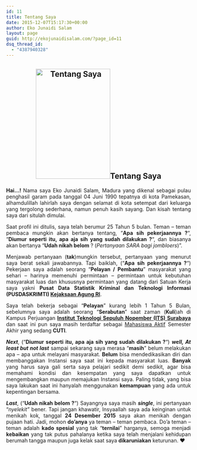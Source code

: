 ```yaml
---
id: 11
title: Tentang Saya
date: 2015-12-07T15:17:30+00:00
author: Eko Junaidi Salam
layout: page
guid: http://ekojunaidisalam.com/?page_id=11
dsq_thread_id:
  - "4387940328"
---
```

<h2 style="text-align: center;">
  <a href="http://ekojunaidisalam.com/wp-content/uploads/2015/12/Ekojs.jpg"><img class="aligncenter wp-image-14 size-medium" src="http://ekojunaidisalam.com/wp-content/uploads/2015/12/Ekojs-203x300.jpg" alt="Tentang Saya" width="203" height="300" srcset="https://ekojunaidisalam.com/wp-content/uploads/2015/12/Ekojs-203x300.jpg 203w, https://ekojunaidisalam.com/wp-content/uploads/2015/12/Ekojs.jpg 478w" sizes="(max-width: 203px) 100vw, 203px" /></a>Tentang Saya
</h2>

<p style="text-align: justify;">
  <strong>Hai&#8230;! </strong>Nama saya Eko Junaidi Salam, Madura yang dikenal sebagai pulau penghasil garam pada tanggal 04 Juni 1990 tepatnya di kota Pamekasan, alhamdulillah lahirlah saya dengan selamat di kota setempat dari keluarga yang tergolong sederhana, namun penuh kasih sayang. Dan kisah tentang saya dari situlah dimulai.
</p>

<p style="text-align: justify;">
  Saat profil ini ditulis, saya telah berumur 25 Tahun 5 bulan. Teman &#8211; teman pembaca mungkin akan bertanya tentang, &#8220;<strong>Apa sih pekerjaannya ?</strong>&#8220;, &#8220;<strong>Diumur seperti itu, apa aja sih yang sudah dilakukan ?</strong>&#8220;, dan biasanya akan bertanya &#8220;<strong>Udah nikah belom</strong> ? (<em>Pertanyaan SARA bagi jombloers</em>)&#8221;.
</p>

<p style="text-align: justify;">
  Menjawab pertanyaan (<strong>tak</strong>)mungkin tersebut, pertanyaan yang menurut saya berat sekali jawabannya. Tapi baiklah, (&#8220;<strong>Apa sih pekerjaannya ?</strong>&#8220;) Pekerjaan saya adalah seorang &#8220;<strong>Pelayan / Pembantu</strong>&#8221; masyarakat yang sehari &#8211; harinya memenuhi permintaan &#8211; permintaan untuk kebutuhan masyarakat luas dan khususnya permintaan yang datang dari Satuan Kerja saya yakni <strong>Pusat Data Statistik Kriminal dan Teknologi Informasi (PUSDASKRIMTI) <a href="https://kejaksaan.go.id/" target="_blank">Kejaksaan Agung RI</a></strong>.
</p>

<p style="text-align: justify;">
  Saya telah bekerja sebagai &#8220;<strong>Pelayan</strong>&#8221; kurang lebih 1 Tahun 5 Bulan, sebelumnya saya adalah seorang &#8220;<strong>Serabutan</strong>&#8221; saat zaman (<strong>Kuli</strong>)ah di Kampus Perjuangan <a href="http://its.ac.id/" target="_blank"><strong>Institut Teknologi Sepuluh Nopember (ITS) Surabaya</strong></a> dan saat ini pun saya masih terdaftar sebagai <a href="http://forlap.dikti.go.id/mahasiswa/detail/QjczQkIxNDYtNzAyMC00QjgxLTkyRkQtNDJCRDBERkYwNTg3" target="_blank">Mahasiswa Aktif</a> Semester Akhir yang sedang <strong>CUTI</strong>.
</p>

<p style="text-align: justify;">
  <em><strong>Next</strong></em>, (&#8220;<strong>Diumur seperti itu, apa aja sih yang sudah dilakukan ?</strong>&#8220;) <em><strong>well, At least but not last</strong></em> sampai sekarang saya merasa &#8220;<strong>masih</strong>&#8221; belum melakukan apa &#8211; apa untuk melayani masyarakat. <strong>Belum</strong> bisa mendedikasikan diri dan membanggakan Instansi saya saat ini kepada masyarakat luas. <strong>Banyak</strong> yang harus saya gali serta saya pelajari sedikit demi sedikit, agar bisa memahami kondisi dan kesempatan yang saya dapatkan untuk mengembangkan maupun memajukan Instansi saya. Paling tidak, yang bisa saya lakukan saat ini hanyalah menggunakan <strong>kemampuan</strong> yang ada untuk kepentingan bersama.
</p>

<p style="text-align: justify;">
  <em><strong>Last</strong></em>, (&#8220;<strong>Udah nikah belom ?</strong>&#8220;) Sayangnya saya masih <em><strong>single</strong></em>, ini pertanyaan &#8220;<em>nyelekit&#8221;</em> bener. Tapi jangan khawatir, Insyaallah saya ada keinginan untuk menikah kok, tanggal <strong>24 Desember 2015</strong> saya akan menikah dengan pujaan hati. Jadi, mohon <strong>do&#8217;anya</strong> ya teman &#8211; teman pembaca. Do&#8217;a teman &#8211; teman adalah <strong>kado spesial</strong> yang tak &#8220;<strong>ternilai</strong>&#8221; harganya, semoga menjadi <strong>kebaikan</strong> yang tak putus pahalanya ketika saya telah menjalani kehidupan berumah tangga maupun juga kelak saat saya <strong>dikaruniakan</strong> keturunan. ♥
</p>